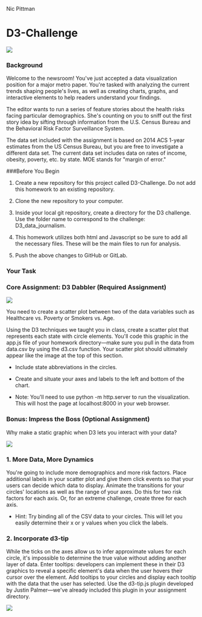 Nic Pittman
# D3-Challenge
![](https://media.giphy.com/media/v2xIous7mnEYg/giphy.gif)

### Background
Welcome to the newsroom! You've just accepted a data visualization position for a major metro paper. You're tasked with analyzing the current trends shaping people's lives, as well as creating charts, graphs, and interactive elements to help readers understand your findings.

The editor wants to run a series of feature stories about the health risks facing particular demographics. She's counting on you to sniff out the first story idea by sifting through information from the U.S. Census Bureau and the Behavioral Risk Factor Surveillance System.

The data set included with the assignment is based on 2014 ACS 1-year estimates from the US Census Bureau, but you are free to investigate a different data set. The current data set includes data on rates of income, obesity, poverty, etc. by state. MOE stands for "margin of error."

###Before You Begin

 1. Create a new repository for this project called D3-Challenge. Do not add this homework to an existing repository.


 2. Clone the new repository to your computer.


 3. Inside your local git repository, create a directory for the D3 challenge. Use the folder name to correspond to the challenge: D3_data_journalism.


 4. This homework utilizes both html and Javascript so be sure to add all the necessary files. These will be the main files to run for analysis.


 5. Push the above changes to GitHub or GitLab.



### Your Task

### Core Assignment: D3 Dabbler (Required Assignment)

![](https://richmond.bootcampcontent.com/Richmond-Boot-Camp/ur-rich-data-pt-08-2020-u-c/raw/master/Homework/16-D3/Instructions/Images/4-scatter.jpg)

You need to create a scatter plot between two of the data variables such as Healthcare vs. Poverty or Smokers vs. Age.

Using the D3 techniques we taught you in class, create a scatter plot that represents each state with circle elements. You'll code this graphic in the app.js file of your homework directory—make sure you pull in the data from data.csv by using the d3.csv function. Your scatter plot should ultimately appear like the image at the top of this section.


 - Include state abbreviations in the circles.


 - Create and situate your axes and labels to the left and bottom of the chart.


 - Note: You'll need to use python -m http.server to run the visualization. This will host the page at localhost:8000 in your web browser.



### Bonus: Impress the Boss (Optional Assignment)

Why make a static graphic when D3 lets you interact with your data?

![](https://richmond.bootcampcontent.com/Richmond-Boot-Camp/ur-rich-data-pt-08-2020-u-c/raw/master/Homework/16-D3/Instructions/Images/7-animated-scatter.gif)

### 1. More Data, More Dynamics

You're going to include more demographics and more risk factors. Place additional labels in your scatter plot and give them click events so that your users can decide which data to display. Animate the transitions for your circles' locations as well as the range of your axes. Do this for two risk factors for each axis. Or, for an extreme challenge, create three for each axis.

 - Hint: Try binding all of the CSV data to your circles. This will let you easily determine their x or y values when you click the labels.


### 2. Incorporate d3-tip

While the ticks on the axes allow us to infer approximate values for each circle, it's impossible to determine the true value without adding another layer of data. Enter tooltips: developers can implement these in their D3 graphics to reveal a specific element's data when the user hovers their cursor over the element. Add tooltips to your circles and display each tooltip with the data that the user has selected. Use the d3-tip.js plugin developed by Justin Palmer—we've already included this plugin in your assignment directory.

![](https://richmond.bootcampcontent.com/Richmond-Boot-Camp/ur-rich-data-pt-08-2020-u-c/raw/master/Homework/16-D3/Instructions/Images/8-tooltip.gif)
